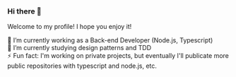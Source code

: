 ### Hi there 👋


<!--**guiit/guiit** is a ✨ _special_ ✨ repository because its `README.md` (this file) appears on your GitHub profile.-->
Welcome to my profile! I hope you enjoy it!

🔭 I’m currently working as a Back-end Developer (Node.js, Typescript) <br>
🌱 I’m currently studying design patterns and TDD<br>
⚡ Fun fact: I'm working on private projects, but eventually I'll publicate more public repositories with typescript and node.js, etc.<br>

